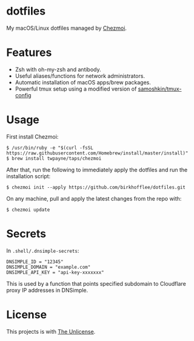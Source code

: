# dotfiles
My macOS/Linux dotfiles managed by [Chezmoi](https://github.com/twpayne/chezmoi).

# Features
* Zsh with oh-my-zsh and antibody.
* Useful aliases/functions for network administrators.
* Automatic installation of macOS apps/brew packages.
* Powerful tmux setup using a modified version of [samoshkin/tmux-config](https://github.com/samoshkin/tmux-config)

# Usage
First install Chezmoi:
```
$ /usr/bin/ruby -e "$(curl -fsSL https://raw.githubusercontent.com/Homebrew/install/master/install)"
$ brew install twpayne/taps/chezmoi
```

After that, run the following to immediately apply the dotfiles and run the installation script:
```
$ chezmoi init --apply https://github.com/birkhofflee/dotfiles.git
```

On any machine, pull and apply the latest changes from the repo with:
```
$ chezmoi update
```

# Secrets
In `.shell/.dnsimple-secrets`:
```
DNSIMPLE_ID = "12345"
DNSIMPLE_DOMAIN = "example.com"
DNSIMPLE_API_KEY = "api-key-xxxxxxx"
```
This is used by a function that points specified subdomain to Cloudflare proxy IP addresses in DNSimple.

# License
This projects is with [The Unlicense](LICENSE).
